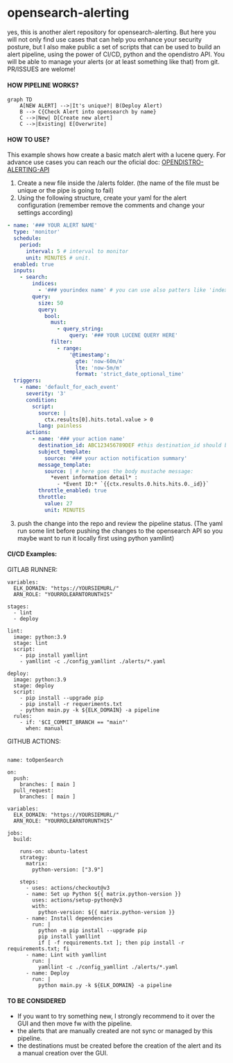 # opensearch-alerting
yes, this is another alert repository for opensearch-alerting. But here you will not only find use cases that can help you enhance your security posture, but I also make public a set of scripts that can be used to build an alert pipeline, using the power of CI/CD, python and the opendistro API. You will be able to manage your alerts (or at least something like that) from git. PR/ISSUES are welome!

#### HOW PIPELINE WORKS?
<div class="center">

```mermaid
graph TD
    A[NEW ALERT] -->|It's unique?| B(Deploy Alert)
    B --> C{Check Alert into opensearch by name}
    C -->|New| D[Create new alert]
    C -->|Existing| E[Overwrite]
```
</div>

#### HOW TO USE?
This example shows how create a basic match alert with a lucene query. For advance use cases you can reach our the oficial doc: [OPENDISTRO-ALERTING-API](https://opensearch.org/docs/latest/monitoring-plugins/alerting/api/) 

1. Create a new file inside the /alerts folder. (the name of the file must be unique or the pipe is going to fail)
2. Using the following structure, create your yaml for the alert configuration (remember remove the comments and change your settings according)

```yaml 
- name: '### YOUR ALERT NAME'
  type: 'monitor'
  schedule:
    period:
      interval: 5 # interval to monitor
      unit: MINUTES # unit.
  enabled: true
  inputs:
    - search:
        indices:
          - '### yourindex name' # you can use also patters like 'index-*'
        query:
          size: 50
          query:
            bool: 
              must:
                - query_string:
                    query: '### YOUR LUCENE QUERY HERE'
              filter:
                - range:
                    '@timestamp':
                      gte: 'now-60m/m'
                      lte: 'now-5m/m'
                      format: 'strict_date_optional_time'
  triggers:
    - name: 'default_for_each_event'
      severity: '3'
      condition: 
        script:
          source: |
            ctx.results[0].hits.total.value > 0
          lang: painless
      actions:
        - name: '### your action name'
          destination_id: ABC123456789DEF #this destination_id should be the same as the kibana is configured
          subject_template:
            source: '### your action notification summary'
          message_template: 
            source: | # here goes the body mustache message: 
              *event information detail* :
                - *Event ID:* `{{ctx.results.0.hits.hits.0._id}}`
          throttle_enabled: true
          throttle:
            value: 27
            unit: MINUTES
```

3. push the change into the repo and review the pipeline status. (The yaml run some lint before pushing the changes to the opensearch API so you maybe want to run it locally first using python yamllint)

#### CI/CD Examples:

GITLAB RUNNER:

```
variables:
  ELK_DOMAIN: "https://YOURSIEMURL/"
  ARN_ROLE: "YOURROLEARNTORUNTHIS"

stages:
  - lint
  - deploy

lint:
  image: python:3.9
  stage: lint
  script:
    - pip install yamllint
    - yamllint -c ./config_yamllint ./alerts/*.yaml

deploy:
  image: python:3.9
  stage: deploy
  script:
    - pip install --upgrade pip
    - pip install -r requeriments.txt
    - python main.py -k ${ELK_DOMAIN} -a pipeline
  rules:
    - if: '$CI_COMMIT_BRANCH == "main"'
      when: manual

```


GITHUB ACTIONS: 
```

name: toOpenSearch

on:
  push:
    branches: [ main ]
  pull_request:
    branches: [ main ]

variables:
  ELK_DOMAIN: "https://YOURSIEMURL/"
  ARN_ROLE: "YOURROLEARNTORUNTHIS"

jobs:
  build:

    runs-on: ubuntu-latest
    strategy:
      matrix:
        python-version: ["3.9"]

    steps:
      - uses: actions/checkout@v3
      - name: Set up Python ${{ matrix.python-version }}
        uses: actions/setup-python@v3
        with:
          python-version: ${{ matrix.python-version }}
      - name: Install dependencies
        run: |
          python -m pip install --upgrade pip
          pip install yamllint
          if [ -f requirements.txt ]; then pip install -r requirements.txt; fi
      - name: Lint with yamllint
        run: |
          yamllint -c ./config_yamllint ./alerts/*.yaml
      - name: Deploy
        run: |
          python main.py -k ${ELK_DOMAIN} -a pipeline

```


#### TO BE CONSIDERED

- If you want to try something new, I strongly recommend to it over the GUI and then move fw with the pipeline.
- the alerts that are manually created are not sync or managed by this pipeline.
- the destinations must be created before the creation of the alert and its a manual creation over the GUI.
